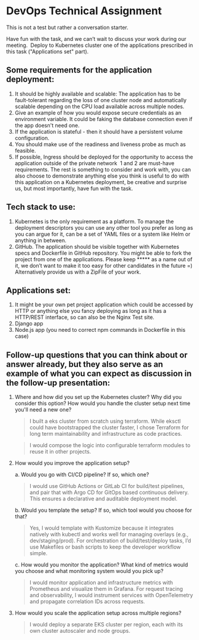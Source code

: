 # DevOps Technical Assignment

This is not a test but rather a conversation starter. 

Have fun with the task, and we can’t wait to discuss your work during our meeting. 
Deploy to Kubernetes cluster one of the applications prescribed in this task ("Applications set" part). 

## Some requirements for the application deployment: 
1. It should be highly available and scalable: The application has to be fault-tolerant regarding the loss of one cluster node and automatically scalable depending on the CPU load available across multiple nodes. 
2. Give an example of how you would expose secure credentials as an environment variable. It could be faking the database connection even if the app doesn't need one. 
3. If the application is stateful - then it should have a persistent volume configuration. 
4. You should make use of the readiness and liveness probe as much as feasible.
5. If possible, Ingress should be deployed for the opportunity to access the application outside of the private network 
1 and 2 are must-have requirements. The rest is something to consider and work with, you can also choose to demonstrate anything else you think is useful to do with this application on a Kubernetes deployment, be creative and surprise us, but most importantly, have fun with the task. 

## Tech stack to use: 
1. Kubernetes is the only requirement as a platform. To manage the deployment descriptors you can use any other tool you prefer as long as you can argue for it, can be a set of YAML files or a system like Helm or anything in between. 
2. GitHub. The application should be visible together with Kubernetes specs and Dockerfile in GitHub repository. You might be able to fork the project from one of the applications. Please keep ***** as a name out of it, we don’t want to make it too easy for other candidates in the future =) Alternatively provide us with a ZipFile of your work. 

## Applications set: 
1. It might be your own pet project application which could be accessed by HTTP or anything else you fancy deploying as long as it has a HTTP/REST interface, so can also
be the Nginx Test site. 
2. Django app 
3. Node.js app (you need to correct npm commands in Dockerfile in this case) 

## Follow-up questions that you can think about or answer already, but they also serve as an example of what you can expect as discussion in the follow-up presentation:

1. Where and how did you set up the Kubernetes cluster? Why did you consider this option? How would you handle the cluster setup next time you'll need a new one? 

   > I built a eks cluster from scratch using terraform. While eksctl could have bootstrapped the cluster faster, I chose Terraform for long term maintainability and infrastructure as code practices.
   
   >I would compose the logic into configurable terraform modules to reuse it in other projects.

2. How would you improve the application setup? 

    a. Would you go with CI/CD pipeline? If so, which one? 

    >I would use GitHub Actions or GitLab CI for build/test pipelines, and pair that with Argo CD for GitOps based continuous delivery. This ensures a declarative and auditable deployment model.

    b. Would you template the setup? If so, which tool would you choose for that?

    >Yes, I would template with Kustomize because it integrates natively with kubectl and works well for managing overlays (e.g., dev/staging/prod). For orchestration of build/test/deploy tasks, I’d use Makefiles or bash scripts to keep the developer workflow simple.

    c. How would you monitor the application? What kind of metrics would you choose and what monitoring system would you pick up? 

    >I would monitor application and infrastructure metrics with Prometheus and visualize them in Grafana. For request tracing and observability, I would instrument services with OpenTelemetry and propagate correlation IDs across requests.

3. How would you scale the application setup across multiple regions?

    >I would deploy a separate EKS cluster per region, each with its own cluster autoscaler and node groups.
